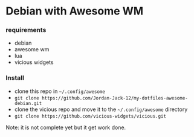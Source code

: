 # Debian with Awesome WM

### requirements
- debian
- awesome wm
- lua
- vicious widgets

### Install
- clone this repo in `~/.config/awesome`
- `git clone https://github.com/Jordan-Jack-12/my-dotfiles-awesome-debian.git`
- clone the vicious repo and move it to the `~/.config/awesome` directory
- `git clone https://github.com/vicious-widgets/vicious.git`


Note: it is not complete yet but it get work done.

